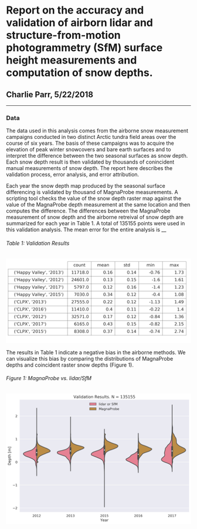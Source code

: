 # Report on the accuracy and validation of airborn lidar and structure-from-motion photogrammetry (SfM) surface height measurements and computation of snow depths.

## Charlie Parr,  5/22/2018
___

### Data
<p>
The data used in this analysis comes from the airborne snow measurement campaigns conducted in two distinct Arctic tundra field areas over the course of six years. The basis of these campaigns was to acquire the elevation of peak winter snowcovers and bare earth surfaces and to interpret the difference between the two seasonal surfaces as snow depth. Each snow depth result is then validated by thousands of conincident manual measurements of snow depth. The report here describes the validation process, error analysis, and error attribution.
</p>
<p>
Each year the snow depth map produced by the seasonal surface differencing is validated by thousand of MagnaProbe measurements. A scripting tool checks the value of the snow depth raster map against the value of the MagnaProbe depth measurement at the same location and then computes the difference. The differences between the MagnaProbe measurement of snow depth and the airborne retreival of snow depth are summarized for each year in Table 1. A total of 135155 points were used in this validation analysis. The mean error for the entire analysis is __
</p>

###### Table 1: Validation Results


![Main view](http://github.com/charparr/parr-thesis/blob/master/validation/aggregate_results/figs/aggregate_results_summary.png)

<p>
The results in Table 1 indicate a negative bias in the airborne methods. We can visualize this bias by comparing the distributions of MagnaProbe depths and coincident raster snow depths (Figure 1).
</p>

###### Figure 1: MagnaProbe vs. lidar/SfM

![Main view](http://github.com/charparr/parr-thesis/blob/master/validation/aggregate_results//figs/probe_v_rstr_violin.png)

<p>
</p>
